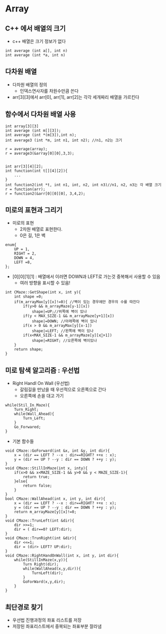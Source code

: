 # Array

## C++ 에서 배열의 크기
- c++ 배열은 크기 정보가 없다
```
int average (int a[], int n)
int average (int *a, int n)
```


## 다차원 배열
- 다차원 배열의 정의
    - 인덱스연사자를 차원수만큼 쓴다
- arr[3][3]에서 arr[0], arr[1], arr[2]는 각각 세개짜리 배열을 가르킨다


## 함수에서 다차원 배열 사용
```
int array[3][3]
int average (int m[][3]);
int average (int *(m[3]),int n);
int average3 (int *m, int n1, int n2); //n1, n2는 크기

r = average(array);
r = average3(&array[0][0],3,3);


```
```
int arr[3][4][2];
int function(int t[][4][2]){    
    ...
}
int function2(int *t, int n1, int, n2, int n3)//n1, n2, n3는 각 배열 크기
r = function(arr);
r = function2(&arr[0][0][0], 3,4,2);
```
## 미로의 표현과 그리기
- 미로의 표현
    - 2차원 배열로 표현한다.
    - 0은 길, 1은 벽
```
enum{
    UP = 1,
    RIGHT = 2,
    DOWN = 4, 
    LEFT =8,
};
```
- [0][0][1][1] : 배열에서 이러면 DOWN과 LEFT로 가는것 중복해서 사용할 수 있음 
    - 여러 방향을 표시할 수 있음!
```
int CMaze::GetShape(int x, int y){
    int shape =0;
    if(m_arrayMax[y][x]!=0){ //벽이 있는 경우에만 경우의 수를 따진다
        if(y>0 && m_arrayMaze[y-1][x])
            shape|=UP;//위쪽에 벽이 있나
        if(y < MAX_SIZE-1 && m_arrayMaze[y+1][x])
            shape|=DOWN; //아래쪽에 벽이 있나
        if(x > 0 && m_arrayMax[y][x-1])
            shape|=LEFT; //왼쪽에 벽이 있나
        if(x<MAX_SIZE-1 && m_arrayMaze[y][x+1])
            shape|=RIGHT; //오른쪽에 벽이있나
    }
    return shape;
}
```

## 미로 탐색 알고리즘 : 우선법
- Right Handl On Wall (우선법)
    - 갈림길을 만났을 때 우선적으로 오른쪽으로 간다
    - 오른쪽에 손을 대고 가기 
```
while(Stil_In_Maze){
    Turn_Right;
    while(Wall_Ahead){
        Turn_Left;
    }
    Go_Forwared;
}
```
- 기본 함수들
```
void CMaze::GoForward(int &x, int &y, int dir){
    x = (dir == LEFT ? --x : dir==RIGHT? ++x : x);
    y = (dir == UP ? --y : dir == DOWN ? ++y : y);
}
void CMaze::StillInMaze(int x, inty){
    if(x>0 && x<MAZE_SIZE-1 && y>0 && y < MAZE_SIZE-1){
        return true;
    }else{
        return false;
    }
}
bool CMaze::WallAhead(int x, int y, int dir){
    x = (dir == LEFT ? --x : dir==RIGHT? ++x : x);
    y = (dir == UP ? --y : dir == DOWN ? ++y : y); 
    return m_arrayMaze[y][x]!=0; 
}
void CMaze::TrunLeft(int &dir){
    dir >>=1;
    dir = ( dir==0? LEFT:dir);
}
void CMaze::TrunRight(int &dir){
    dir <<=1;
    dir = (dir> LEFT? UP:dir);
}
void CMaze::RightHandOnWall(int x, int y, int dir){
    while(StillInMaze(x,y)){
        Turn Right(dir);
        while(WallAhead(x,y,dir)){
            TurnLeft(dir);
        }
        GoForWard(x,y,dir);
    }
}
```
## 최단경로 찾기
- 우선법 진행과정의 좌표 리스트를 저장
- 저장된 좌표리스트에서 중복되는 좌표부분 잘라냄




